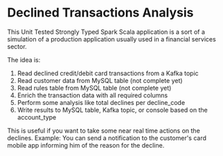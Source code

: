 # Declined Transactions Analysis

This Unit Tested Strongly Typed Spark Scala application is a sort of a simulation of a production application
usually used in a financial services sector.

The idea is:
1. Read declined credit/debit card transactions from a Kafka topic
2. Read customer data from MySQL table (not complete yet)
3. Read rules table from MySQL table (not complete yet)
4. Enrich the transaction data with all required columns
5. Perform some analysis like total declines per decline_code
6. Write results to MySQL table, Kafka topic, or console based on the account_type

This is useful if you want to take some near real time actions on the declines.
Example: You can send a notification to the customer's card mobile app informing him of the reason for the decline.